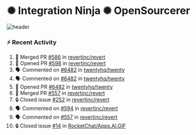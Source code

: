  
<h1 align="center">✺ Integration Ninja ✺ OpenSourcerer</h1>

![header](https://github.com/Nabhag8848/Nabhag8848/assets/65061890/3ecbdaa2-ea2a-4413-a40a-87945f5fb05a)

### :zap: Recent Activity

<!--START_SECTION:activity-->
1. 🎉 Merged PR [#586](https://github.com/revertinc/revert/pull/586) in [revertinc/revert](https://github.com/revertinc/revert)
2. 💪 Opened PR [#598](https://github.com/revertinc/revert/pull/598) in [revertinc/revert](https://github.com/revertinc/revert)
3. 🗣 Commented on [#6482](https://github.com/twentyhq/twenty/pull/6482#issuecomment-2261391144) in [twentyhq/twenty](https://github.com/twentyhq/twenty)
4. 🗣 Commented on [#6482](https://github.com/twentyhq/twenty/pull/6482#issuecomment-2261361472) in [twentyhq/twenty](https://github.com/twentyhq/twenty)
5. 💪 Opened PR [#6482](https://github.com/twentyhq/twenty/pull/6482) in [twentyhq/twenty](https://github.com/twentyhq/twenty)
6. 🎉 Merged PR [#557](https://github.com/revertinc/revert/pull/557) in [revertinc/revert](https://github.com/revertinc/revert)
7. 🔒 Closed issue [#252](https://github.com/revertinc/revert/issues/252) in [revertinc/revert](https://github.com/revertinc/revert)
8. 🗣 Commented on [#594](https://github.com/revertinc/revert/pull/594#issuecomment-2259958248) in [revertinc/revert](https://github.com/revertinc/revert)
9. 🗣 Commented on [#557](https://github.com/revertinc/revert/pull/557#issuecomment-2258420176) in [revertinc/revert](https://github.com/revertinc/revert)
10. 🔒 Closed issue [#14](https://github.com/RocketChat/Apps.AI.GIF/issues/14) in [RocketChat/Apps.AI.GIF](https://github.com/RocketChat/Apps.AI.GIF)
<!--END_SECTION:activity-->

  



